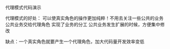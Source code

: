 代理模式代码演示

代理模式的好处：
    可以使真实角色的操作更加纯粹！不用去关注一些公共的业务
    公共业务交给代理角色 实现了业务的分工
    公共业务发生扩展的时候，方便集中修改

缺点：一个真实角色就要产生一个代理角色，加大代码量开发效率变低